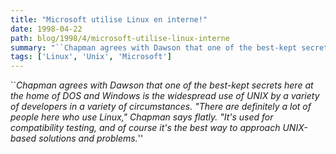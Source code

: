 ```yaml
---
title: "Microsoft utilise Linux en interne!"
date: 1998-04-22
path: blog/1998/4/microsoft-utilise-linux-interne
summary: "``Chapman agrees with Dawson that one of the best-kept secrets here at the home of DOS and Windows is the widespread use of UNIX by a variety of developers in a variety of circumstances."
tags: ['Linux', 'Unix', 'Microsoft']
---
```


<P>
``<EM>Chapman agrees with Dawson that one of the best-kept secrets here at
the home of DOS and Windows is the widespread use of UNIX by a variety
of developers in a variety of circumstances. "There are definitely
a lot of people here who use Linux," Chapman says flatly. "It's used
for compatibility testing, and of course it's the best way to approach
UNIX-based solutions and problems.</EM>''
</P>


